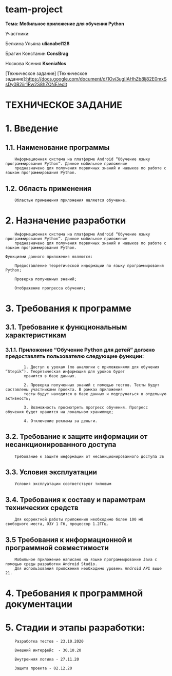 # team-project

**Тема: Мобильное приложение для обучения Python**

Участники:

Белкина Ульяна **ulianabel128**

Брагин Констанин **ConsBrag**

Носкова Ксения **KseniaNos**

[Техническое задание]
[Техническое задание]:https://docs.google.com/document/d/1Ovi3ugIIAHhZb8lj82E0mxSsDy0B2iir1Rw2S8hZONE/edit


# **ТЕХНИЧЕСКОЕ ЗАДАНИЕ**

# 1. Введение

## 1.1. Наименование программы
	
		Информационная система на платформе Android “Обучение языку программирования Python”. Данное мобильное приложение 
		предназначено для получения первичных знаний и навыков по работе с языком программирования Python.
	
## 1.2. Область применения
	
		Областью применения приложения является обучение.
	
# 2. Назначение разработки

		Информационная система на платформе Android “Обучение языку программирования Python”. Данное мобильное приложение 
		предназначено для получения первичных знаний и навыков по работе с языком программирования Python. 
	
	Функциями данного приложения являются: 
		
		Предоставление теоретической информации по языку программирования Python;

		Проверка полученных знаний;

		Отображение прогресса обучения;

# 3. Требования к программе

## 3.1. Требование к функциональным характеристикам
	
### 3.1.1. Приложение “Обучение Python для детей” должно предоставлять пользователю следующие функции:
		
			1. Доступ к урокам (по аналогии с приложениями для обучения “Stepik”). Теоретическая информация для уроков будет 
			хранится в базе данных. 

			2. Проверка полученных знаний с помощью тестов. Тесты будут составлены участниками проекта. В рамках приложения 
			тесты будут находится в базе данных и подгружаться в отдельную активность;

			3. Возможность просмотреть прогресс обучения. Прогресс обучения будет хранится на локальном хранилище;

			4. Отключение рекламы за деньги. 

## 3.2. Требование к защите информации от несанкционированного доступа

		Требование к защите информации от несанкционированного доступа 3Б

## 3.3. Условия эксплуатации

		Условия эксплуатации соответствуют типовым

## 3.4. Требования к составу и параметрам технических средств

		Для корректной работы приложения необходимо более 100 мб свободного места, ОЗУ 1 Гб, процессор 1.2ГГц.

## 3.5 Требования к информационной и программной совместимости

		Мобильное приложение написано на языке программирование Java с помощью среды разработки Android Studio. 
		Для использования приложения необходимо уровень Android API выше 21.
	
# 4. Требования к программной документации

# 5. Стадии и этапы разработки: 

		Разработка тестов - 23.10.2020

		Внешний интерфейс  - 30.10.20

		Внутренняя логика - 27.11.20

		Защита проекта - 02.12.20



